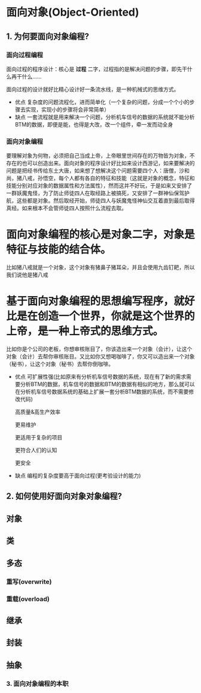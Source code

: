 # 面向对象(Object-Oriented)
## 1. 为何要面向对象编程?
### 面向过程编程
面向过程的程序设计：核心是 **过程** 二字，过程指的是解决问题的步骤，即先干什么再干什么......

面向过程的设计就好比精心设计好一条流水线，是一种机械式的思维方式。

* 优点
  复杂度的问题流程化，进而简单化（一个复杂的问题，分成一个个小的步骤去实现，实现小的步骤将会非常简单）
* 缺点
  一套流程就是用来解决一个问题，分析机车信号的数据的系统就不能分析BTM的数据，即便是能，也得是大改，改一个组件，牵一发而动全身

### 面向对象编程
要理解对象为何物，必须把自己当成上帝，上帝眼里世间存在的万物皆为对象，不存在的也可以创造出来。面向对象的程序设计好比如来设计西游记，如来要解决的问题是把经书传给东土大唐，如来想了想解决这个问题需要四个人：唐僧，沙和尚，猪八戒，孙悟空，每个人都有各自的特征和技能（这就是对象的概念，特征和技能分别对应对象的数据属性和方法属性），然而这并不好玩，于是如来又安排了一群妖魔鬼怪，为了防止师徒四人在取经路上被搞死，又安排了一群神仙保驾护航，这些都是对象。然后取经开始，师徒四人与妖魔鬼怪神仙交互着直到最后取得真经。如来根本不会管师徒四人按照什么流程去取。

# 面向对象编程的核心是对象二字，对象是特征与技能的结合体。
比如猪八戒就是一个对象，这个对象有猪鼻子猪耳朵，并且会使用九齿钉耙，所以我们说他是猪八戒

# 基于面向对象编程的思想编写程序，就好比是在创造一个世界，你就是这个世界的上帝，是一种上帝式的思维方式。
比如你是个公司的老板，你想审核账目了，你该造出来一个对象（会计），让这个对象（会计）去帮你审核账目。又比如你又想喝咖啡了，你又可以造出来一个对象（秘书），让这个对象（秘书）去帮你倒咖啡。

* 优点
  可扩展性强(比如原来有分析机车信号数据的系统，现在有了新的需求需要分析BTM的数据，机车信号的数据和BTM的数据有相似的地方，那么就可以在分析机车信号数据系统的基础上扩展一套分析BTM数据的系统，而不需要修改代码)

  高质量&高生产效率

  更易维护

  更适用于复杂的项目

  更符合人们的认知

  更安全

* 缺点
  编程的复杂度要高于面向过程(更考验设计的能力)

## 2. 如何使用好面向对象对象编程?
## 对象

## 类

## 多态
### 重写(overwrite)
### 重载(overload)

## 继承

## 封装

## 抽象

### 3. 面向对象编程的本职